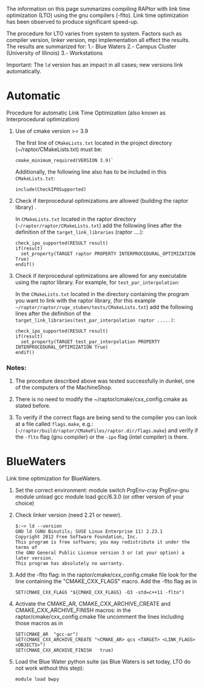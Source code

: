 The information on this page summarizes compiling RAPtor
with link time optimization (LTO) using the gnu compilers (-flto).
Link time optimization has been observed to produce significant speed-up.

The procedure for LTO varies from system to system.  Factors such as compiler version, linker version, mpi implementation all
effect the results.  The results are summarized for:
    1.- Blue Waters
    2.- Campus Cluster (University of Illinois)
    3.- Workstations

Important: The `ld` version has an impact in all cases; new versions link automatically.

# Automatic

Procedure for automatic Link Time Optimization (also known as Interprocedural optimization)

1.  Use of cmake version >= 3.9

    The first line of `CMakeLists.txt` located in the project directory (~/raptor/CMakeLists.txt) must be:

        cmake_minimum_required(VERSION 3.9)`

    Additionally, the following line also has to be included in this `CMakeLists.txt`:

        include(CheckIPOSupported)

2.  Check if iterprocedural optimizations are allowed (building the raptor library) .

    In `CMakeLists.txt` located in the raptor directory (`~/raptor/raptor/CMakeLists.txt`) add the following lines after the definition of the `target_link_libraries` (raptor ....):

        check_ipo_supported(RESULT result)
        if(result)
          set_property(TARGET raptor PROPERTY INTERPROCEDURAL_OPTIMIZATION True)
        endif()

3.  Check if iterprocedural optimizations are allowed for any executable using the raptor library.  For example, for  `test_par_interpolation`:

    In the `CMakeLists.txt` located in the directory containing the program you want to link with the raptor library, (for this example `~/raptor/raptor/ruge_stuben/tests/CMakeLists.txt`) add the following lines after the definition of the `target_link_libraries(test_par_interpolation raptor .....)`:

        check_ipo_supported(RESULT result)
        if(result)
          set_property(TARGET test_par_interpolation PROPERTY INTERPROCEDURAL_OPTIMIZATION True)
        endif()

### Notes:

1.  The procedure described above was tested successfully in dunkel, one of the computers of the MachineShop.

2.  There is no need to modify the ~/raptor/cmake/cxx_config.cmake as stated before.

3.  To verify if the correct flags are being send to the compiler you can look at a file called `flags.make`, e.g.: (`~/raptor/build/raptor/CMakeFiles/raptor.dir/flags.make`) and verify if the `-flto` flag (gnu compiler) or the `-ipo` flag (intel compiler) is there.


# BlueWaters

Link time optimization for BlueWaters.

1.  Set the correct environment:
        module switch PrgEnv-cray PrgEnv-gnu
        module unload gcc
        module load gcc/6.3.0 (or other version of your choice)

2.  Check linker version (need 2.21 or newer).

        $:~> ld --version
        GNU ld (GNU Binutils; SUSE Linux Enterprise 11) 2.23.1
        Copyright 2012 Free Software Foundation, Inc.
        This program is free software; you may redistribute it under the terms of
        the GNU General Public License version 3 or (at your option) a later version.
        This program has absolutely no warranty.


3.  Add the -flto flag:
    in the raptor/cmake/cxx_config.cmake file look for the line
    containing the "CMAKE_CXX_FLAGS" macro. Add the -flto flag as in

        SET(CMAKE_CXX_FLAGS "${CMAKE_CXX_FLAGS} -O3 -std=c++11 -flto")

4.  Activate the CMAKE_AR, CMAKE_CXX_ARCHIVE_CREATE and CMAKE_CXX_ARCHIVE_FINISH macros:
    in the raptor/cmake/cxx_config.cmake file uncomment the lines including those macros as in

        SET(CMAKE_AR  "gcc-ar")
        SET(CMAKE_CXX_ARCHIVE_CREATE "<CMAKE_AR> qcs <TARGET> <LINK_FLAGS> <OBJECTS>")
        SET(CMAKE_CXX_ARCHIVE_FINISH   true)

5.  Load the Blue Water python suite (as Blue Waters is set today, LTO do not work without this step):

        module load bwpy
